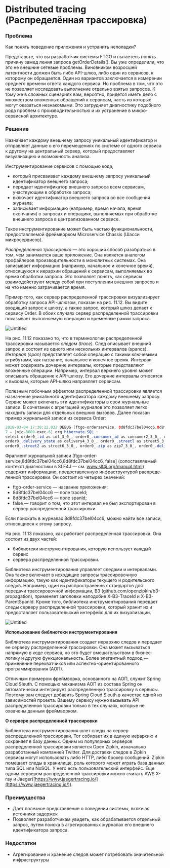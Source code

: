 # Distributed tracing (Распределённая трассировка)

### Проблема

Как понять поведение приложения и устранить неполадки?

Представьте, что вы разработчик системы FTGO и пытаетесь понять причину замед­ ления запроса getOrderDetails(). Вы уже определили, что это не внешние сетевые проблемы. Виновником возросшей латентности должен быть либо API-шлюз, либо один из сервисов, к которому он обращается. Один из вариантов заключается в измерении среднего времени ответа каждого сервиса. Но проблема в том, что это не по­зволяет исследовать выполнение отдельно взятых запросов. К тому же в сложных сценариях вам, вероятно, придется иметь дело с множеством вложенных обращений к сервисам, часть из которых могут оказаться незнакомыми. Это затрудняет диа­гностику подобного рода проблем с производительностью и их устранение в микро­сервисной архитектуре.

### Решение

Назначает каждому внешнему запросу уникальный идентификатор и отправляет данные о его перемещениях по системе от одного сервиса к другому на центральный сервер, который предоставляет визуализацию и возможность анализа.

Инструментирование сервисов с помощью кода, 

- который присваивает каждому внешнему запросу уникальный идентификатор внешнего запроса;
- передает идентификатор внешнего запроса всем сервисам, участвующим в обработке запроса;
- включает идентификатор внешнего запроса во все сообщения журнала;
- записывает информацию (например, время начала, время окончания) о запросах и операциях, выполняемых при обработке внешнего запроса в централизованном сервисе.

Такое инструментирование может быть частью функциональности, предоставляемой фреймворком Microservice Chassis (Шасси микросервисов).

*Распределенная трассировка* — это хороший способ разобраться в том, чем за­нимается ваше приложение. Она является аналогом профайлеров производитель­ности в монолитных системах. Она записывает информацию (например, начальное и конечное время), относящуюся к иерархии обращений к сервисам, выполняемых во время обработки запроса. Это позволяет понять, как сервисы взаимодействуют между собой при поступлении внешних запросов и на что именно затрачивается время.

Пример того, как сервер распределенной трассировки визуализирует обработку запроса API-шлюзом, показан на рис. 11.12. Вы видите входящий запрос к шлюзу, а также запрос, который шлюз делает к сервису Order. В обоих случаях сервер рас­пределенной трассировки показывает выполняемую операцию и временные рамки
запроса.

![Untitled](Distributed%20tracing%20(%D0%A0%D0%B0%D1%81%D0%BF%D1%80%D0%B5%D0%B4%D0%B5%D0%BB%D0%B5%CC%88%D0%BD%D0%BD%D0%B0%D1%8F%20%D1%82%D1%80%D0%B0%D1%81%D1%81%D0%B8%D1%80%D0%BE%D0%B2%D0%BA%D0%B0)/Untitled.png)

На рис. 11.12 показано то, что в терминологии распределенной трассировки называется *следом (trace).* След описывает внешний запрос и состоит из одного или нескольких интервалов (spancs). *Интервал (span)* представляет собой операцию с такими клю­чевыми атрибутами, как название, начальное и конечное время. Интервал может содержать дочерние интервалы, которые представляют вложенные операции. Например, интервал верхнего уровня может описывать обращение к API-шлюзу. Его дочерние интервалы относятся к вызовам, которые API-шлюз направляет сервисам.

Полезным побочным эффектом распределенной трассировки является назна­чение уникального идентификатора каждому внешнему запросу. Сервис может включать эти идентификаторы в свои журнальные записи. В сочетании с агрегацией журналов это позволяет легко находить записи для отдельных внешних вызовов. Далее показан пример журнальной записи из сервиса Order:

```java
2018-03-04 17:38:12.032 DEBUG [ftgo-orderservice, 8d8fdc37bel04cc6,8d8fdc37bel04cc6,false]
7 — [nio-8080-exec-6] org.hibernate.SQL :
select order0_.id as idl_3_0_, order0_.consumer_id as consumer2_3_0_, order 0_.city as city3_3_0_?
order0_.delivery_state as delivery4_3_0_, order0_.streetl as street5_3_0_,
order0_.street2 as street6_3_0_, order0_.zip as zip7_3_0_, order0_.delivery_time as delivery8_3_0_, order0_.a
```

Фрагмент журнальной записи [ftgo-order-service,8d8fdc37bel04cc6,8d8fdc37bel04cc6, false] (сопоставляемый контекст диагностики в SLF4J — см. www.slf4j.org/manual.html) содержит информацию, предоставленную инфраструктурой распреде­ленной трассировки. Он состоит из четырех значений:

- ftgo-order-service — название приложения;
- 8d8fdc37bel04cc6 — поле traceld;
- 8d8fdc37bel04cc6 — поле spanld;
- false — говорит о том, что этот интервал не был экспортирован в сервер рас­пределенной трассировки.

Если поискать в журналах 8d8fdc37bel04cc6, можно найти все записи, относя­щиеся к этому запросу.

На рис. 11.13 показано, как работает распределенная трассировка. Она состоит из двух частей: 

- библиотеки инструментирования, которую использует каждый сервис
- сервера распределенной трассировки.

Библиотека инструментирования управляет следами и интервалами. Она также включает в исходящие запросы трассировоч­ную информацию, такую как идентификаторы текущего и родительского следов. Например, один из распространенных стандартов для передачи трассировочной информации, ВЗ (github.com/openzipkin/b3-propagation), применяет заголовки наподобие Х-ВЗ-TraceId и Х-ВЗ-ParentSpanId. Кроме того, библиотека инструментирования передает следы серверу распределенной трассировки, который хранит их и предо­ставляет пользовательский интерфейс для их визуализации.

![Untitled](Distributed%20tracing%20(%D0%A0%D0%B0%D1%81%D0%BF%D1%80%D0%B5%D0%B4%D0%B5%D0%BB%D0%B5%CC%88%D0%BD%D0%BD%D0%B0%D1%8F%20%D1%82%D1%80%D0%B0%D1%81%D1%81%D0%B8%D1%80%D0%BE%D0%B2%D0%BA%D0%B0)/Untitled%201.png)

**Использование библиотеки инструментирования**

Библиотека инструментирования создает иерархию следов и передает ее серверу распределенной трассировки. Она может вызываться напрямую в коде сервиса, но это будет вмешательством в бизнес-логику и другую функциональность. Более элегантный подход — применение перехватчиков или аспектно-ориентированного программирования (АОП).

Отличным примером фреймворка, основанного на АОП, служит Spring Cloud Sleuth. С помощью механизма АОП из состава Spring он автоматически интегрирует распределенную трассировку в сервисы. Поэтому вам следует добавить Spring Cloud Sleuth в качестве одной из зависимостей проекта. Вашему сервису нужно вызывать API распределенной трассировки только в тех случаях, которые не охвачены данным фреймворком.

**О сервере распределенной трассировки**

Библиотека инструментирования шлет следы на сервер распределенной трассиров­ки. Тот собирает их в единую иерархию и сохраняет в базу данных. Одним из по­пулярных серверов распределенной трассировки является Open Zipkin, изначально разработанный компанией Twitter. Для доставки следов в Zipkin сервисы могут использовать либо HTTP, либо брокер сообщений. Zipkin помещает следы в храни­лище, роль которого может играть база данных типа SQL или NoSQL. У него есть пользовательский интерфейс. Еще одним сервером распределенной трассировки можно считать AWS Х-гау и Jaeger([https://www.jaegertracing.io/](https://www.jaegertracing.io/)).

### Преимущества

- Дает полезное представление о поведении системы, включая источники задержек
- Позволяет разработчикам увидеть, как обрабатывается отдельный запрос, путем поиска в агрегированных журналах его внешнего идентификатора запроса.

### Недостатки

- Агрегирование и хранение следов может потребовать значительной инфраструктуры